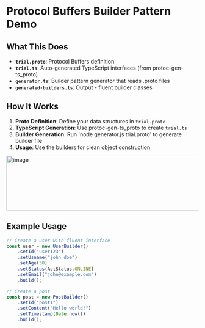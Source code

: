 # Protocol Buffers Builder Pattern Demo

## What This Does
- **`trial.proto`**: Protocol Buffers definition
- **`trial.ts`**: Auto-generated TypeScript interfaces (from protoc-gen-ts_proto)
- **`generator.ts`**: Builder pattern generator that reads .proto files
- **`generated-builders.ts`**: Output - fluent builder classes

## How It Works

1. **Proto Definition**: Define your data structures in `trial.proto`
2. **TypeScript Generation**: Use protoc-gen-ts_proto to create `trial.ts`
3. **Builder Generation**: Run 'node generator.js trial.proto' to generate builder file
4. **Usage**: Use the builders for clean object construction

<img width="1194" height="143" alt="image" src="https://github.com/user-attachments/assets/8eb7be1b-5e29-4491-b6bc-962b4d238801" />


## Example Usage

```typescript
// Create a user with fluent interface
const user = new UserBuilder()
    .setId("user123")
    .setUsname("john_doe")
    .setAge(30)
    .setStatus(ActStatus.ONLINE)
    .setEmail("john@example.com")
    .build();

// Create a post
const post = new PostBuilder()
    .setId("post1")
    .setContent("Hello world!")
    .setTimestamp(Date.now())
    .build();
